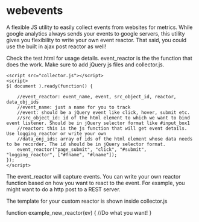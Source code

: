 webevents
=========

A flexible JS utility to easily collect events from websites for metrics.
While google analytics always sends your events to google servers, this utility gives you flexibility to write your own event reactor.
That said, you could use the built in ajax post reactor as well!

Check the test.html for usage details. event_reactor is the the function that does the work.
Make sure to add jQuery js files and collector.js.

  <script src="jquery-2.0.3.min.js"></script>
	<script src="collector.js"></script> 
	<script>
	$( document ).ready(function() {
		
		//event_reactor: event_name, event, src_object_id, reactor, data_obj_ids
		//event_name: just a name for you to track
		//event: should be a jQuery event like click, hover, submit etc.
		//src_object_id: id of the html element to which we want to bind event listener. Should be in jQuery selector format like #input_box1
		//reactor: this is the js function that will get event details. Use logging_reactor or write your own
		//data_onj_ids: array of ids of the html element whose data needs to be recorder. The id should be in jQuery selector format.
    	event_reactor("page_submit", "click", "#submit", "logging_reactor", ["#fname", "#lname"]);
	});
	</script>

The event_reactor will capture events. You can write your own reactor function based on how you want to react to the event.
For example, you might want to do a http post to a REST server.

The template for your custom reactor is shown inside collector.js 
  
  function example_new_reactor(ev) {
	  //Do what you want!
  }
